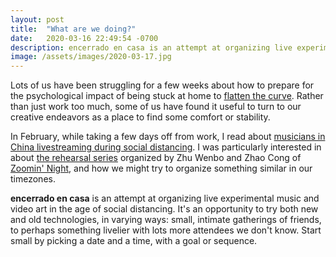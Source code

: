 ```yaml
---
layout: post
title:  "What are we doing?"
date:   2020-03-16 22:49:54 -0700
description: encerrado en casa is an attempt at organizing live experimental music and video art in the age of social distancing.
image: /assets/images/2020-03-17.jpg
---
```


Lots of us have been struggling for a few weeks about how to prepare for the psychological impact of being stuck at home to [flatten the curve](https://www.flattenthecurve.com/). Rather than just work too much, some of us have found it useful to turn to our creative endeavors as a place to find some comfort or stability.

In February, while taking a few days off from work, I read about [musicians in China livestreaming during social distancing](https://radiichina.com/amidst-coronavirus-lockdown-musicians-in-china-livestream-the-party/). I was particularly interested in about [the rehearsal series](https://cdm.link/2020/02/coronavirus-online-music-streaming/) organized by Zhu Wenbo and Zhao Cong of [Zoomin' Night](https://zoominnight.bandcamp.com/), and how we might try to organize something similar in our timezones.

**encerrado en casa** is an attempt at organizing live experimental music and video art in the age of social distancing. It's an opportunity to try both new and old technologies, in varying ways: small, intimate gatherings of friends, to perhaps something livelier with lots more attendees we don't know. Start  small by picking a date and a time, with a goal or sequence. 
